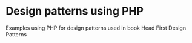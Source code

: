 # Design patterns using PHP

Examples using PHP for design patterns used in book Head First Design Patterns
